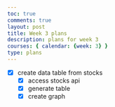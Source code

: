```yaml
---
toc: true
comments: true
layout: post
title: Week 3 plans
description: plans for week 3
courses: { calendar: {week: 3} }
type: plans
---
```


- [x] create data table from stocks
  - [x] access stocks api
  - [x] generate table
  - [x] create graph